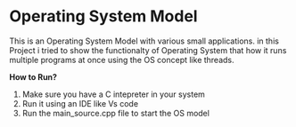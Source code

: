 # Operating System Model

This is an Operating System Model with various small applications. in this Project i tried to show the functionalty of Operating System that how it runs multiple programs at once using the OS concept like threads.

**How to Run?**
1. Make sure you have a C intepreter in your system
2. Run it using an IDE like Vs code
3. Run the main_source.cpp file to start the OS model
